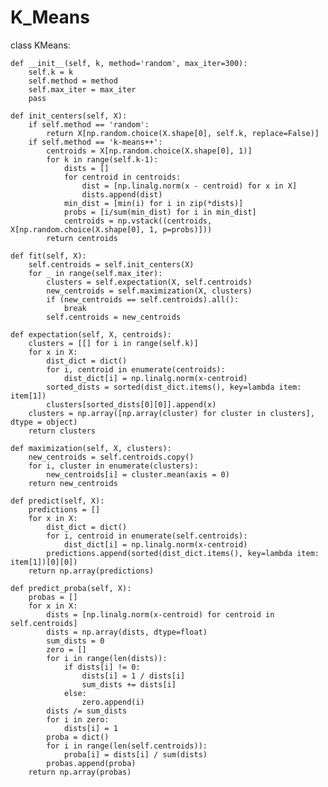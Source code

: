 # K_Means
class KMeans:
    
    def __init__(self, k, method='random', max_iter=300):
        self.k = k 
        self.method = method
        self.max_iter = max_iter
        pass
    
    def init_centers(self, X):
        if self.method == 'random':
            return X[np.random.choice(X.shape[0], self.k, replace=False)]
        if self.method == 'k-means++':
            centroids = X[np.random.choice(X.shape[0], 1)]
            for k in range(self.k-1):
                dists = []
                for centroid in centroids:
                    dist = [np.linalg.norm(x - centroid) for x in X]
                    dists.append(dist)
                min_dist = [min(i) for i in zip(*dists)]
                probs = [i/sum(min_dist) for i in min_dist]
                centroids = np.vstack((centroids, X[np.random.choice(X.shape[0], 1, p=probs)]))
            return centroids
            
    def fit(self, X):
        self.centroids = self.init_centers(X)
        for _ in range(self.max_iter):
            clusters = self.expectation(X, self.centroids)
            new_centroids = self.maximization(X, clusters)
            if (new_centroids == self.centroids).all():
                break
            self.centroids = new_centroids
            
    def expectation(self, X, centroids):
        clusters = [[] for i in range(self.k)]
        for x in X:
            dist_dict = dict()
            for i, centroid in enumerate(centroids):
                dist_dict[i] = np.linalg.norm(x-centroid)
            sorted_dists = sorted(dist_dict.items(), key=lambda item: item[1])
            clusters[sorted_dists[0][0]].append(x)
        clusters = np.array([np.array(cluster) for cluster in clusters], dtype = object)
        return clusters

    def maximization(self, X, clusters):
        new_centroids = self.centroids.copy()
        for i, cluster in enumerate(clusters):
            new_centroids[i] = cluster.mean(axis = 0)
        return new_centroids
        
    def predict(self, X):
        predictions = []
        for x in X:
            dist_dict = dict()
            for i, centroid in enumerate(self.centroids):
                dist_dict[i] = np.linalg.norm(x-centroid)
            predictions.append(sorted(dist_dict.items(), key=lambda item: item[1])[0][0])
        return np.array(predictions)
    
    def predict_proba(self, X):
        probas = []
        for x in X:
            dists = [np.linalg.norm(x-centroid) for centroid in self.centroids]
            dists = np.array(dists, dtype=float)
            sum_dists = 0
            zero = []
            for i in range(len(dists)):
                if dists[i] != 0:
                    dists[i] = 1 / dists[i]
                    sum_dists += dists[i]
                else:
                    zero.append(i)
            dists /= sum_dists
            for i in zero:
                dists[i] = 1
            proba = dict()
            for i in range(len(self.centroids)):
                proba[i] = dists[i] / sum(dists)
            probas.append(proba)
        return np.array(probas)
